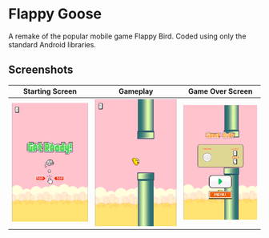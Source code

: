 # Flappy Goose
A remake of the popular mobile game Flappy Bird. Coded using only the standard Android libraries. 
## Screenshots

Starting Screen | Gameplay | Game Over Screen
------------------------------- | ---------------------------- | --------------------------------
![](screenshots/flappy1.png?raw=true) | ![](screenshots/flappy2.png?raw=true) | ![](screenshots/flappy3.png?raw=true)

